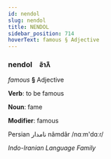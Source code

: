 ```yaml
---
id: nendol
slug: nendol
title: NENDOL
sidebar_position: 714
hoverText: famous § Adjective
---
```


### nendol&emsp;<span kind="abugida">ƨ̃ɿʌ͊</span>

*famous* **§** Adjective

**Verb**: to be famous

**Noun**: fame

**Modifier**: famous

Persian نامدار nâmdâr /nɑːm'dɑːɾ/

*Indo-Iranian Language Family*